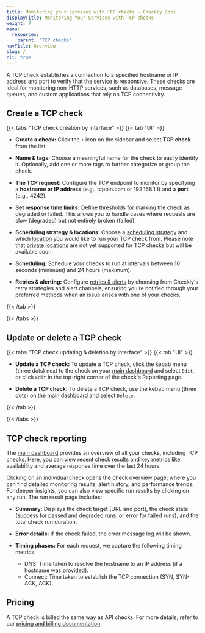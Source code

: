 ```yaml
---
title: Monitoring your services with TCP checks - Checkly Docs
displayTitle: Monitoring Your Services with TCP checks
weight: 7
menu:
  resources:
    parent: "TCP checks"
navTitle: Overview
slug: /
cli: true
---
```


A TCP check establishes a connection to a specified hostname or IP address and port to verify that the service is responsive. These checks are ideal for monitoring non-HTTP services, such as databases, message queues, and custom applications that rely on TCP connectivity.

## Create a TCP check

{{< tabs "TCP check creation by interface" >}}
{{< tab "UI" >}}
<br>

* **Create a check:** Click the `+` icon on the sidebar and select **TCP check** from the list.

* **Name & tags:** Choose a meaningful name for the check to easily identify it. Optionally, add one or more tags to further categorize or group the check.

* **The TCP request:** Configure the TCP endpoint to monitor by specifying a **hostname or IP address** (e.g., tcpbin.com or 192.168.1.1) and a **port** (e.g., 4242).

* **Set response time limits:** Define thresholds for marking the check as degraded or failed. This allows you to handle cases where requests are slow (degraded) but not entirely broken (failed).

* **Scheduling strategy & locations:** Choose a [scheduling strategy](/docs/monitoring/global-locations#scheduling-strategies) and which [location](/docs/monitoring/global-locations) you would like to run your TCP check from. Please note that [private locations](/docs/private-locations) are not yet supported for TCP checks but will be available soon.

* **Scheduling:** Schedule your checks to run at intervals between 10 seconds (minimum) and 24 hours (maximum).

* **Retries & alerting:** Configure [retries & alerts](/docs/alerting-and-retries) by choosing from Checkly's retry strategies and alert channels, ensuring you’re notified through your preferred methods when an issue arises with one of your checks.

{{< /tab >}}
<!-- {{< tab "CLI" >}}
<br>
Not yet supported by the CLI.
{{< /tab >}}
{{< tab "Terraform Provider" >}}
<br>
Not yet supported by the Terraform Provider.
{{< /tab >}}
{{< tab "Pulumi Provider" >}}
<br>
Not yet supported by the Pulumi Provider.
{{< /tab >}} -->
{{< /tabs >}}

## Update or delete a TCP check

{{< tabs "TCP check updating & deletion by interface" >}}
{{< tab "UI" >}}
<br>

* **Update a TCP check:** To update a TCP check, click the kebab menu (three dots) next to the check on your [main dashboard](https://app.checklyhq.com) and select `Edit`, or click `Edit` in the top-right corner of the check's Reporting page.

* **Delete a TCP check:** To delete a TCP check, use the kebab menu (three dots) on the [main dashboard](https://app.checklyhq.com) and select `Delete`.

{{< /tab >}}
<!-- {{< tab "CLI" >}}
<br>
Not yet supported by the CLI.
{{< /tab >}}
{{< tab "Terraform Provider" >}}
<br>
Not yet supported by the Terraform Provider.
{{< /tab >}}
{{< tab "Pulumi Provider" >}}
<br>
Not yet supported by the Pulumi Provider.
{{< /tab >}} -->
{{< /tabs >}}

## TCP check reporting

The [main dashboard](https://app.checklyhq.com/) provides an overview of all your checks, including TCP checks. Here, you can view recent check results and key metrics like availability and average response time over the last 24 hours.

Clicking on an individual check opens the check overview page, where you can find detailed monitoring results, alert history, and performance trends. For deeper insights, you can also view specific run results by clicking on any run. The run result page includes:

* **Summary:** Displays the check target (URL and port), the check state (success for passed and degraded runs, or error for failed runs), and the total check run duration.

* **Error details:** If the check failed, the error message log will be shown.

* **Timing phases:** For each request, we capture the following timing metrics:
  * DNS: Time taken to resolve the hostname to an IP address (if a hostname was provided).
  * Connect: Time taken to establish the TCP connection (SYN, SYN-ACK, ACK).

## Pricing

A TCP check is billed the same way as API checks. For more details, refer to our [pricing and billing documentation](/docs/monitoring/check-pricing).